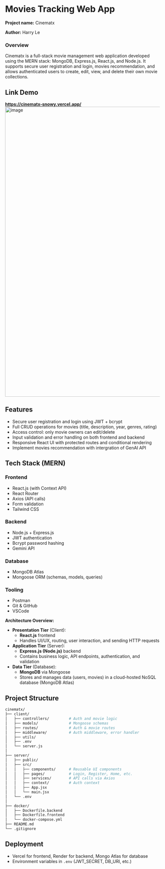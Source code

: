 # Movies Tracking Web App

**Project name:** Cinematx

**Author:** Harry Le

### Overview

Cinematx is a full-stack movie management web application developed using the MERN stack: MongoDB, Express.js, React.js, and Node.js. It supports secure user registration and login, movies recommendation, and allows authenticated users to create, edit, view, and delete their own movie collections.

## Link Demo

**https://cinematx-snowy.vercel.app/**
<img width="1851" height="940" alt="image" src="https://github.com/user-attachments/assets/6dadad8c-e246-4320-8a07-28012076b962" />


## **Features**

- Secure user registration and login using JWT + bcrypt
- Full CRUD operations for movies (title, description, year, genres, rating)
- Access control: only movie owners can edit/delete
- Input validation and error handling on both frontend and backend
- Responsive React UI with protected routes and conditional rendering
- Implement movies recommendation with intergration of GenAI API

## **Tech Stack (MERN)**

### Frontend

- React.js (with Context API)
- React Router
- Axios (API calls)
- Form validation
- Tailwind CSS

### Backend

- Node.js + Express.js
- JWT authentication
- Bcrypt password hashing
- Gemini API

### Database

- MongoDB Atlas
- Mongoose ORM (schemas, models, queries)

### Tooling

- Postman
- Git & GitHub
- VSCode

**Architecture Overview:**

- **Presentation Tier** (Client):
  - **React.js** frontend
  - Handles UI/UX, routing, user interaction, and sending HTTP requests
- **Application Tier** (Server):
  - **Express.js (Node.js)** backend
  - Contains business logic, API endpoints, authentication, and validation
- **Data Tier** (Database):
  - **MongoDB** via Mongoose
  - Stores and manages data (users, movies) in a cloud-hosted NoSQL database (MongoDB Atlas)

## **Project Structure**

```bash
cinematx/
├── client/
│   ├── controllers/         # Auth and movie logic
│   ├── models/              # Mongoose schemas
│   ├── routes/              # Auth & movie routes
│   ├── middleware/          # Auth middleware, error handler
│   ├── utils/
│   ├── .env
│   └── server.js
│
├── server/
│   ├── public/
│   ├── src/
│   │   ├── components/      # Reusable UI components
│   │   ├── pages/           # Login, Register, Home, etc.
│   │   ├── services/        # API calls via Axios
│   │   ├── context/         # Auth context
│   │   ├── App.jsx
│   │   └── main.jsx
│   └── .env
│
├── docker/
│   ├── Dockerfile.backend
│   ├── Dockerfile.frontend
│   └── docker-compose.yml
├── README.md
└── .gitignore
```

## **Deployment**

- Vercel for frontend, Render for backend, Mongo Atlas for database
- Environment variables in `.env` (JWT_SECRET, DB_URI, etc.)
